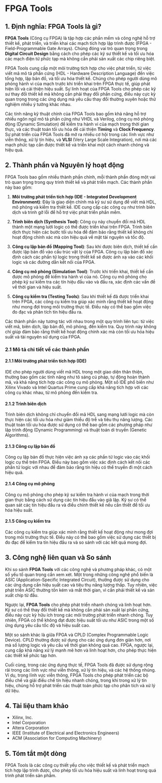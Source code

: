 # FPGA Tools

## 1. Định nghĩa: **FPGA Tools** là gì?
**FPGA Tools** (Công cụ FPGA) là tập hợp các phần mềm và công nghệ hỗ trợ thiết kế, phát triển, và triển khai các mạch tích hợp lập trình được (FPGA - Field-Programmable Gate Arrays). Chúng đóng vai trò quan trọng trong **Digital Circuit Design** bằng cách cho phép các kỹ sư thiết kế và tối ưu hóa các mạch điện tử phức tạp mà không cần phải sản xuất các chip riêng biệt. 

FPGA Tools cung cấp một môi trường tích hợp cho việc phát triển, từ việc viết mã mô tả phần cứng (HDL - Hardware Description Language) đến việc tổng hợp, lập bản đồ, và tối ưu hóa thiết kế. Chúng cho phép người dùng mô phỏng hành vi của mạch trước khi triển khai trên FPGA thực tế, giúp phát hiện lỗi và cải thiện hiệu suất. Sự linh hoạt của FPGA Tools cho phép các kỹ sư thay đổi thiết kế mà không cần phải thay đổi phần cứng, điều này cực kỳ quan trọng trong các ứng dụng mà yêu cầu thay đổi thường xuyên hoặc thử nghiệm nhiều ý tưởng khác nhau.

Các tính năng kỹ thuật chính của FPGA Tools bao gồm khả năng hỗ trợ nhiều ngôn ngữ mô tả phần cứng như VHDL và Verilog, công cụ mô phỏng động (Dynamic Simulation) để kiểm tra hành vi của mạch trong thời gian thực, và các thuật toán tối ưu hóa để cải thiện **Timing** và **Clock Frequency**. Sự phát triển của FPGA Tools đã mở ra nhiều cơ hội trong các lĩnh vực như viễn thông, xử lý tín hiệu, và **VLSI** (Very Large Scale Integration), nơi mà các mạch phức tạp cần được thiết kế và triển khai một cách nhanh chóng và hiệu quả.

## 2. Thành phần và Nguyên lý hoạt động
FPGA Tools bao gồm nhiều thành phần chính, mỗi thành phần đóng một vai trò quan trọng trong quy trình thiết kế và phát triển mạch. Các thành phần này bao gồm:

1. **Môi trường phát triển tích hợp (IDE - Integrated Development Environment)**: Đây là giao diện chính mà kỹ sư sử dụng để viết mã HDL, mô phỏng và kiểm tra thiết kế. IDE cung cấp các công cụ như trình biên dịch và trình gỡ lỗi để hỗ trợ việc phát triển phần mềm.

2. **Trình biên dịch (Synthesis Tool)**: Công cụ này chuyển đổi mã HDL thành một mạng lưới logic có thể được triển khai trên FPGA. Trình biên dịch thực hiện các bước tối ưu hóa để đảm bảo rằng thiết kế không chỉ hoạt động chính xác mà còn hiệu quả về mặt tài nguyên và tốc độ.

3. **Công cụ lập bản đồ (Mapping Tool)**: Sau khi được biên dịch, thiết kế cần được lập bản đồ vào cấu trúc vật lý của FPGA. Công cụ lập bản đồ xác định cách các phần tử logic trong thiết kế sẽ được ánh xạ vào các khối logic và các đường dẫn kết nối của FPGA.

4. **Công cụ mô phỏng (Simulation Tool)**: Trước khi triển khai, thiết kế cần được mô phỏng để kiểm tra hành vi của nó. Công cụ mô phỏng cho phép kỹ sư kiểm tra các tín hiệu đầu vào và đầu ra, xác định các vấn đề về thời gian và hiệu suất.

5. **Công cụ kiểm tra (Testing Tools)**: Sau khi thiết kế đã được triển khai trên FPGA, các công cụ kiểm tra giúp xác minh rằng thiết kế hoạt động như mong đợi trong môi trường thực tế. Điều này có thể bao gồm việc đo đạc và phân tích tín hiệu đầu ra.

Các thành phần này tương tác với nhau trong một quy trình liên tục: từ việc viết mã, biên dịch, lập bản đồ, mô phỏng, đến kiểm tra. Quy trình này không chỉ giúp đảm bảo rằng thiết kế hoạt động chính xác mà còn tối ưu hóa hiệu suất và tài nguyên sử dụng của FPGA.

### 2.1 Mô tả chi tiết về các thành phần

#### 2.1.1 Môi trường phát triển tích hợp (IDE)
IDE cho phép người dùng viết mã HDL trong một giao diện thân thiện, thường bao gồm các tính năng như tô sáng cú pháp, tự động hoàn thành mã, và khả năng tích hợp các công cụ mô phỏng. Một số IDE phổ biến như Xilinx Vivado và Intel Quartus Prime cung cấp khả năng tích hợp với các công cụ khác nhau, từ mô phỏng đến kiểm tra.

#### 2.1.2 Trình biên dịch
Trình biên dịch không chỉ chuyển đổi mã HDL sang mạng lưới logic mà còn thực hiện các tối ưu hóa như giảm thiểu độ trễ và tiêu thụ năng lượng. Các thuật toán tối ưu hóa được sử dụng có thể bao gồm các phương pháp như lập trình động (Dynamic Programming) và thuật toán di truyền (Genetic Algorithms).

#### 2.1.3 Công cụ lập bản đồ
Công cụ lập bản đồ thực hiện việc ánh xạ các phần tử logic vào các khối logic cụ thể trên FPGA. Điều này bao gồm việc xác định cách kết nối các phần tử logic với nhau để đảm bảo rằng tín hiệu có thể truyền đi một cách hiệu quả.

#### 2.1.4 Công cụ mô phỏng
Công cụ mô phỏng cho phép kỹ sư kiểm tra hành vi của mạch trong thời gian thực bằng cách sử dụng các tín hiệu đầu vào giả lập. Kỹ sư có thể quan sát các tín hiệu đầu ra và điều chỉnh thiết kế nếu cần thiết để tối ưu hóa hiệu suất.

#### 2.1.5 Công cụ kiểm tra
Các công cụ kiểm tra giúp xác minh rằng thiết kế hoạt động như mong đợi trong môi trường thực tế. Điều này có thể bao gồm việc sử dụng các thiết bị đo đạc để kiểm tra tín hiệu đầu ra và so sánh với các kết quả mong đợi.

## 3. Công nghệ liên quan và So sánh
Khi so sánh **FPGA Tools** với các công nghệ và phương pháp khác, có một số yếu tố quan trọng cần xem xét. Một trong những công nghệ phổ biến là ASIC (Application-Specific Integrated Circuit), thường được sử dụng cho các ứng dụng cần hiệu suất cao và tiêu thụ năng lượng thấp. Tuy nhiên, việc phát triển ASIC thường tốn kém và mất thời gian, vì cần phải thiết kế và sản xuất chip từ đầu.

Ngược lại, **FPGA Tools** cho phép phát triển nhanh chóng và linh hoạt hơn. Kỹ sư có thể thay đổi thiết kế mà không cần phải sản xuất lại phần cứng, điều này cực kỳ hữu ích trong các môi trường phát triển nhanh chóng. Tuy nhiên, FPGA có thể không đạt được hiệu suất tối ưu như ASIC trong một số ứng dụng yêu cầu tốc độ và hiệu suất cao.

Một so sánh khác là giữa FPGA và CPLD (Complex Programmable Logic Device). CPLD thường được sử dụng cho các ứng dụng đơn giản hơn, nơi mà số lượng logic và yêu cầu về thời gian không quá cao. FPGA, ngược lại, cung cấp khả năng xử lý mạnh mẽ hơn và linh hoạt hơn, cho phép thực hiện các thiết kế phức tạp hơn.

Cuối cùng, trong các ứng dụng thực tế, FPGA Tools đã được sử dụng rộng rãi trong các lĩnh vực như viễn thông, xử lý tín hiệu, và các hệ thống nhúng. Ví dụ, trong lĩnh vực viễn thông, FPGA Tools cho phép phát triển các bộ điều chế và giải điều chế tín hiệu nhanh chóng, trong khi trong xử lý tín hiệu, chúng hỗ trợ phát triển các thuật toán phức tạp cho phân tích và xử lý dữ liệu.

## 4. Tài liệu tham khảo
- Xilinx, Inc.
- Intel Corporation
- Altera Corporation
- IEEE (Institute of Electrical and Electronics Engineers)
- ACM (Association for Computing Machinery)

## 5. Tóm tắt một dòng
FPGA Tools là các công cụ thiết yếu cho việc thiết kế và phát triển mạch tích hợp lập trình được, cho phép tối ưu hóa hiệu suất và linh hoạt trong quá trình phát triển sản phẩm.